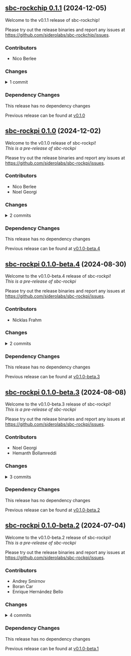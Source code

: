 ## [sbc-rockchip 0.1.1](https://github.com/siderolabs/sbc-rockchip/releases/tag/v0.1.1) (2024-12-05)

Welcome to the v0.1.1 release of sbc-rockchip!



Please try out the release binaries and report any issues at
https://github.com/siderolabs/sbc-rockchip/issues.

### Contributors

* Nico Berlee

### Changes
<details><summary>1 commit</summary>
<p>

* [`ad37108`](https://github.com/siderolabs/sbc-rockchip/commit/ad371084201c0609d34b95c78b5f46f72cb2a9b7) fix: skip loading /dtb when booting from eMMC
</p>
</details>

### Dependency Changes

This release has no dependency changes

Previous release can be found at [v0.1.0](https://github.com/siderolabs/sbc-rockchip/releases/tag/v0.1.0)


## [sbc-rockpi 0.1.0](https://github.com/siderolabs/sbc-rockpi/releases/tag/v0.1.0) (2024-12-02)

Welcome to the v0.1.0 release of sbc-rockpi!  
*This is a pre-release of sbc-rockpi*



Please try out the release binaries and report any issues at
https://github.com/siderolabs/sbc-rockpi/issues.

### Contributors

* Nico Berlee
* Noel Georgi

### Changes
<details><summary>2 commits</summary>
<p>

* [`2909d0b`](https://github.com/siderolabs/sbc-rockpi/commit/2909d0be47b7254a884353aededf448bb22a5e87) chore: bump deps
* [`2087643`](https://github.com/siderolabs/sbc-rockpi/commit/2087643aab2b9b4cc036d7c7af0efb31ce0a4419) feat: add Turing RK1 support
</p>
</details>

### Dependency Changes

This release has no dependency changes

Previous release can be found at [v0.1.0-beta.4](https://github.com/siderolabs/sbc-rockpi/releases/tag/v0.1.0-beta.4)

## [sbc-rockpi 0.1.0-beta.4](https://github.com/siderolabs/sbc-rockpi/releases/tag/v0.1.0-beta.4) (2024-08-30)

Welcome to the v0.1.0-beta.4 release of sbc-rockpi!  
*This is a pre-release of sbc-rockpi*



Please try out the release binaries and report any issues at
https://github.com/siderolabs/sbc-rockpi/issues.

### Contributors

* Nicklas Frahm

### Changes
<details><summary>2 commits</summary>
<p>

* [`ec73b76`](https://github.com/siderolabs/sbc-rockpi/commit/ec73b76d530432e4b8bd7d1361739eda1b7ca31f) feat(nanopi-r5s): add overlay for `nanopi-r5s`
* [`ac199cf`](https://github.com/siderolabs/sbc-rockpi/commit/ac199cf19aff8538680f315c81d303e097c21574) fix(nanopi-r4s): fix u-boot path in installer
</p>
</details>

### Dependency Changes

This release has no dependency changes

Previous release can be found at [v0.1.0-beta.3](https://github.com/siderolabs/sbc-rockpi/releases/tag/v0.1.0-beta.3)

## [sbc-rockpi 0.1.0-beta.3](https://github.com/siderolabs/sbc-rockpi/releases/tag/v0.1.0-beta.3) (2024-08-08)

Welcome to the v0.1.0-beta.3 release of sbc-rockpi!  
*This is a pre-release of sbc-rockpi*



Please try out the release binaries and report any issues at
https://github.com/siderolabs/sbc-rockpi/issues.

### Contributors

* Noel Georgi
* Hemanth Bollamreddi

### Changes
<details><summary>3 commits</summary>
<p>

* [`4f15e8d`](https://github.com/siderolabs/sbc-rockpi/commit/4f15e8d4ad2b2b523d296c403651f3c3e37ac231) chore: rekres
* [`7cd9b38`](https://github.com/siderolabs/sbc-rockpi/commit/7cd9b38222933631c66597f6ce7ce26406bd9010) chore: rekres and bump deps
* [`1eef47f`](https://github.com/siderolabs/sbc-rockpi/commit/1eef47f8fe45cf0cbf211f6fa477cc1196b04577) feat: add support for helios64
</p>
</details>

### Dependency Changes

This release has no dependency changes

Previous release can be found at [v0.1.0-beta.2](https://github.com/siderolabs/sbc-rockpi/releases/tag/v0.1.0-beta.2)

## [sbc-rockpi 0.1.0-beta.2](https://github.com/siderolabs/sbc-rockpi/releases/tag/v0.1.0-beta.2) (2024-07-04)

Welcome to the v0.1.0-beta.2 release of sbc-rockpi!  
*This is a pre-release of sbc-rockpi*



Please try out the release binaries and report any issues at
https://github.com/siderolabs/sbc-rockpi/issues.

### Contributors

* Andrey Smirnov
* Boran Car
* Enrique Hernández Bello

### Changes
<details><summary>4 commits</summary>
<p>

* [`3f1f619`](https://github.com/siderolabs/sbc-rockpi/commit/3f1f6192427ae5c89fa55bd5ace87e9b9b7094e1) release(v0.1.0-beta.2): prepare release
* [`7984bef`](https://github.com/siderolabs/sbc-rockpi/commit/7984befbd0706fd8aacf87745813c51991b86c1c) feat: update dependencies
* [`8b17bba`](https://github.com/siderolabs/sbc-rockpi/commit/8b17bba511d056303e485ab40da51db8a42f02a8) feat: add rock-4se
* [`bcd5ceb`](https://github.com/siderolabs/sbc-rockpi/commit/bcd5ceba8884821660f42283dd99aa1598a7f82f) fix: update u-boot to 2024.07-rc4
</p>
</details>

### Dependency Changes

This release has no dependency changes

Previous release can be found at [v0.1.0-beta.1](https://github.com/siderolabs/sbc-rockpi/releases/tag/v0.1.0-beta.1)

